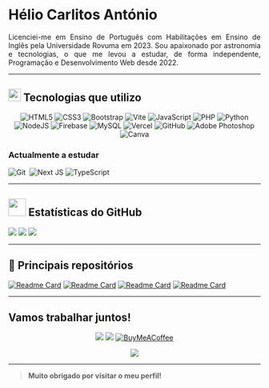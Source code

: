 # Hélio Carlitos António

<p align="justify">
  Licenciei-me em Ensino de Português com Habilitações em Ensino de Inglês pela Universidade Rovuma em 2023. Sou apaixonado por astronomia e tecnologias, o que me levou a estudar, de forma independente, Programação e Desenvolvimento Web desde 2022.
</p>

---

## <img src="https://media2.giphy.com/media/QssGEmpkyEOhBCb7e1/giphy.gif?cid=ecf05e47a0n3gi1bfqntqmob8g9aid1oyj2wr3ds3mg700bl&rid=giphy.gif" width="25"> Tecnologias que utilizo

<div align="center">

  ![HTML5](https://img.shields.io/badge/html5-%23E34F26.svg?style=for-the-badge&logo=html5&logoColor=white)
  ![CSS3](https://img.shields.io/badge/css3-%231572B6.svg?style=for-the-badge&logo=css3&logoColor=white)
  ![Bootstrap](https://img.shields.io/badge/bootstrap-%238511FA.svg?style=for-the-badge&logo=bootstrap&logoColor=white)
  ![Vite](https://img.shields.io/badge/vite-%23646CFF.svg?style=for-the-badge&logo=vite&logoColor=white)
  ![JavaScript](https://img.shields.io/badge/javascript-%23323330.svg?style=for-the-badge&logo=javascript&logoColor=%23F7DF1E)
  ![PHP](https://img.shields.io/badge/php-%23777BB4.svg?style=for-the-badge&logo=php&logoColor=white)
  ![Python](https://img.shields.io/badge/python-3670A0?style=for-the-badge&logo=python&logoColor=ffdd54)
  ![NodeJS](https://img.shields.io/badge/node.js-6DA55F?style=for-the-badge&logo=node.js&logoColor=white)
  ![Firebase](https://img.shields.io/badge/firebase-%23039BE5.svg?style=for-the-badge&logo=firebase)
  ![MySQL](https://img.shields.io/badge/mysql-4479A1.svg?style=for-the-badge&logo=mysql&logoColor=white)
  ![Vercel](https://img.shields.io/badge/vercel-%23000000.svg?style=for-the-badge&logo=vercel&logoColor=white)
  ![GitHub](https://img.shields.io/badge/github-%23121011.svg?style=for-the-badge&logo=github&logoColor=white)
  ![Adobe Photoshop](https://img.shields.io/badge/adobe%20photoshop-%2331A8FF.svg?style=for-the-badge&logo=adobe%20photoshop&logoColor=white)
  ![Canva](https://img.shields.io/badge/Canva-%2300C4CC.svg?style=for-the-badge&logo=Canva&logoColor=white)

  <span align="left">
    
  ### Actualmente a estudar
    
  ![Git](https://img.shields.io/badge/GIT-E44C30?style=for-the-badge&logo=git&logoColor=white)&nbsp; 
  ![Next JS](https://img.shields.io/badge/Next-black?style=for-the-badge&logo=next.js&logoColor=white)
  ![TypeScript](https://img.shields.io/badge/typescript-%23007ACC.svg?style=for-the-badge&logo=typescript&logoColor=white)
    
  </span>
  
</div>

---

## <img src="https://media.giphy.com/media/iY8CRBdQXODJSCERIr/giphy.gif" width="35"> Estatísticas do GitHub

<div align="left">

  ![](https://github-readme-stats.vercel.app/api?username=heliocarlitos&theme=dark&hide_border=false&include_all_commits=true&count_private=true)
  ![](https://github-readme-stats.vercel.app/api/top-langs/?username=heliocarlitos&theme=dark&hide_border=false&include_all_commits=true&count_private=true&layout=compact)
  [![](https://streak-stats.demolab.com?user=heliocarlitos&theme=dark)](https://git.io/streak-stats)

</div>

---

## 📁 Principais repositórios

<div align="left">

[![Readme Card](https://github-readme-stats.vercel.app/api/pin/?username=heliocarlitos&repo=projecto-huta&theme=dark&hide_border=false&card_width=100)](https://github.com/heliocarlitos/html-css-js)
[![Readme Card](https://github-readme-stats.vercel.app/api/pin/?username=heliocarlitos&repo=Dicas-de-Programa-o-Web&theme=dark&hide_border=false&card_width=100)](https://github.com/heliocarlitos/Dicas-de-Programa-o-Web)
[![Readme Card](https://github-readme-stats.vercel.app/api/pin/?username=heliocarlitos&repo=formatacao-e-sintaxe-basica-do-github&theme=dark&hide_border=false&card_width=100)](https://github.com/heliocarlitos/formatacao-e-sintaxe-basica-do-github)
[![Readme Card](https://github-readme-stats.vercel.app/api/pin/?username=heliocarlitos&repo=Projectos-em-Python&theme=dark&hide_border=false&card_width=100)](https://github.com/heliocarlitos/Projectos-em-Python)

</div>

---

## Vamos trabalhar juntos!

<div align="center">

  <a href="mailto:heliocarlitosantonio@gmail.com" target="_blank"><img src="https://img.shields.io/badge/Gmail-D14836?style=for-the-badge&logo=gmail&logoColor=fff"/></a>
  <a href="https://wa.me/258848242471?text=Ol%C3%A1%20*H%C3%A9lio%20Carlitos*%2C%20eu%20sou%20%5BSeu%20Nome%20Completo%5D%2C%20peguei%20seu%20contacto%20no%20seu%20README%20do%20GitHub%2C%20eu%20gostaria%20de%20" target="_blank"><img src="https://img.shields.io/badge/WhatsApp-25D366?style=for-the-badge&logo=whatsapp&logoColor=fff"/></a>
  [![BuyMeACoffee](https://img.shields.io/badge/Buy%20Me%20a%20Coffee-ffdd00?style=for-the-badge&logo=buy-me-a-coffee&logoColor=black)](https://buymeacoffee.com/heliocarlitosantonio) 

  ![](https://komarev.com/ghpvc/?username=heliocarlitos&color=grey&style=for-the-badge&label=VISUALIZAÇÕES&abbreviated=true)
  
</div>

---

> **Muito obrigado por visitar o meu perfil!**
